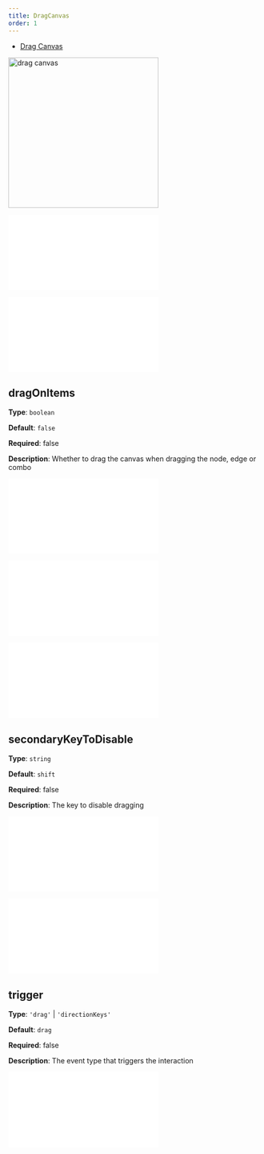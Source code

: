 ```yaml
---
title: DragCanvas
order: 1
---
```


- [Drag Canvas](/en/examples/interaction/moveCanvas/#dragCanvas)

<img alt="drag canvas" src="https://mdn.alipayobjects.com/huamei_qa8qxu/afts/img/A*zG5VTJ6tPakAAAAAAAAAAAAADmJ7AQ/original" height='300'/>

<embed src="../../common/BehaviorEnableOptimize.en.md"></embed>

<embed src="../../common/BehaviorEventName.en.md"></embed>

## dragOnItems

**Type**: `boolean`

**Default**: `false`

**Required**: false

**Description**: Whether to drag the canvas when dragging the node, edge or combo

<embed src="../../common/BehaviorDirection.en.md"></embed>

<embed src="../../common/BehaviorSecondaryKey.en.md"></embed>

<embed src="../../common/BehaviorScalableRange.en.md"></embed>

## secondaryKeyToDisable

**Type**: `string`

**Default**: `shift`

**Required**: false

**Description**: The key to disable dragging

<embed src="../../common/BehaviorShouldBegin.en.md"></embed>

<embed src="../../common/BehaviorSpeedUpKey.en.md"></embed>

## trigger

**Type**: `'drag'` | `'directionKeys'`

**Default**: `drag`

**Required**: false

**Description**: The event type that triggers the interaction

<embed src="../../common/IG6GraphEvent.en.md"></embed>

